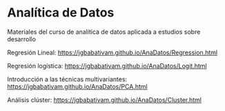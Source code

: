 # Analítica de Datos

Materiales del curso de analítica de datos aplicada a estudios sobre desarrollo

Regresión Lineal:
https://jgbabativam.github.io/AnaDatos/Regression.html

Regresión logística:
https://jgbabativam.github.io/AnaDatos/Logit.html

Introducción a las técnicas multivariantes:
https://jgbabativam.github.io/AnaDatos/PCA.html 

Análisis clúster:
https://jgbabativam.github.io/AnaDatos/Cluster.html